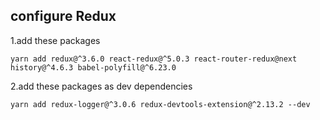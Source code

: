 ## configure Redux

1.add these packages

```
yarn add redux@^3.6.0 react-redux@^5.0.3 react-router-redux@next history@^4.6.3 babel-polyfill@^6.23.0
```

2.add these packages as dev dependencies 

```
yarn add redux-logger@^3.0.6 redux-devtools-extension@^2.13.2 --dev
```